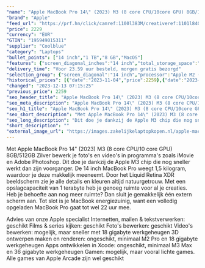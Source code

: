 ```yaml
---
"name": "Apple MacBook Pro 14\" (2023) M3 (8 core CPU/10core GPU) 8GB/1TB Zilver QWERTY"
"brand": "Apple"
"feed_url": "https://prf.hn/click/camref:1100l383M/creativeref:1101l84031/destination:https%3A%2F%2Fwww.coolblue.nl%2Fproduct%2F940798"
"price": 2229
"currency": "EUR"
"GTIN": "195949015311"
"supplier": "Coolblue"
"category": "Laptops"
"bullet_points": ["14 inch","1 TB","8 GB","MacOS"]
"features": {"screen_diagonal_inches":"14 inch","total_storage_space":"1 TB","memory_size":"8 GB","operating_system":"MacOS"}
"delivery_time": "Voor 23.59 uur besteld, morgen gratis bezorgd"
"selection_group": {"screen_diagonal":"14 inch","processor":"Apple M2 (2023)","changed_price_past_3_days":true,"product_family":"MacBook Pro"}
"historical_prices": [{"date":"2023-11-04","price":2259},{"date":"2023-12-13","price":2229}]
"changed": "2023-12-13 07:15:25"
"previous_price": 2259
"seo_header_title": "Apple MacBook Pro 14\" (2023) M3 (8 core CPU/10core GPU) 8GB/1TB Zilver QWERTY"
"seo_meta_description": "Apple MacBook Pro 14\" (2023) M3 (8 core CPU/10core GPU) 8GB/1TB Zilver QWERTY"
"seo_h1_title": "Apple MacBook Pro 14\" (2023) M3 (8 core CPU/10core GPU) 8GB/1TB Zilver QWERTY"
"seo_short_description": "Met Apple MacBook Pro 14\" (2023) M3 (8 core CPU/10 core GPU) 8GB/512GB Zilver bewerk je foto's en video's in programma's zoals iMovie en Adobe Photoshop."
"seo_long_description": "Dit doe je dankzij de Apple M3 chip die nog sneller werkt dan zijn voorganger. De 14 inch MacBook Pro weegt 1,5 kilogram, waardoor je deze makkelijk meeneemt. Door het Liquid Retina XDR beeldscherm zie je alle details en kleuren altijd natuurgetrouw. Met een opslagcapaciteit van 1 terabyte heb je genoeg ruimte voor al je creaties. Heb je behoefte aan nog meer ruimte? Dan sluit je gemakkelijk één extern scherm aan. Tot slot is je MacBook energiezuinig, want een volledig opgeladen MacBook Pro gaat tot wel 22 uur mee. \r\n\r\nAdvies van onze Apple specialist\r\nInternetten, mailen & tekstverwerken: geschikt\r\nFilms & series kijken: geschikt\r\nFoto's bewerken: geschikt\r\nVideo's bewerken: mogelijk, maar sneller met 18 gigabyte werkgeheugen\r\n3D ontwerpen maken en renderen: ongeschikt, minimaal M2 Pro en 18 gigabyte werkgeheugen\r\nApps ontwikkelen in Xcode: ongeschikt, minimaal M3 Max en 36 gigabyte werkgeheugen\r\nGamen: mogelijk, maar vooral lichte games. Alle games van Apple Arcade zijn wel geschikt"
"short_description": ""
"external_image_url": "https://images.zakelijkelaptopkopen.nl/apple-macbook-pro-14-2023-m3-8-core-cpu-10core-gpu-8gb-1tb-zilver-qwerty.webp"
---
```


Met Apple MacBook Pro 14" (2023) M3 (8 core CPU/10 core GPU) 8GB/512GB Zilver bewerk je foto's en video's in programma's zoals iMovie en Adobe Photoshop. Dit doe je dankzij de Apple M3 chip die nog sneller werkt dan zijn voorganger. De 14 inch MacBook Pro weegt 1,5 kilogram, waardoor je deze makkelijk meeneemt. Door het Liquid Retina XDR beeldscherm zie je alle details en kleuren altijd natuurgetrouw. Met een opslagcapaciteit van 1 terabyte heb je genoeg ruimte voor al je creaties. Heb je behoefte aan nog meer ruimte? Dan sluit je gemakkelijk één extern scherm aan. Tot slot is je MacBook energiezuinig, want een volledig opgeladen MacBook Pro gaat tot wel 22 uur mee.

Advies van onze Apple specialist
Internetten, mailen & tekstverwerken: geschikt
Films & series kijken: geschikt
Foto's bewerken: geschikt
Video's bewerken: mogelijk, maar sneller met 18 gigabyte werkgeheugen
3D ontwerpen maken en renderen: ongeschikt, minimaal M2 Pro en 18 gigabyte werkgeheugen
Apps ontwikkelen in Xcode: ongeschikt, minimaal M3 Max en 36 gigabyte werkgeheugen
Gamen: mogelijk, maar vooral lichte games. Alle games van Apple Arcade zijn wel geschikt